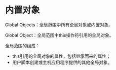 # 内置对象

Global Objects：全局范围中所有全局对象或内置对象。

Global Object：全局范围中this操作符引用的全局对象。

全局范围的组成：
+ this引用的全局对象的属性，包括继承而来的属性；
+ 用户脚本创建或主机应用程序提供的其他全局对象。




